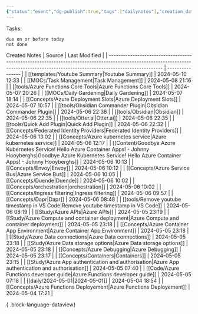 ```yaml
---
{"status":"event","dg-publish":true,"tags":["dailynotes"],"creation_date":"2024-05-04 13:53","permalink":"/daily/2024-05-04/","dgPassFrontmatter":true}
---
```



Tasks:
```tasks
due on or before today
not done
```

Created Notes
| Source                                                                                                                                                                              | Last Modified    |
| ----------------------------------------------------------------------------------------------------------------------------------------------------------------------------------- | ---------------- |
| [[templates/Youtube Summary\|Youtube Summary]]                                                                                                                                   | 2024-05-10 12:33 |
| [[MOCs/Task Management\|Task Management]]                                                                                                                                        | 2024-05-08 21:16 |
| [[tools/Azure Functions Core Tools\|Azure Functions Core Tools]]                                                                                                                 | 2024-05-07 20:26 |
| [[MOCs/Daily Gardening\|Daily Gardening]]                                                                                                                                        | 2024-05-07 18:14 |
| [[Concepts/Azure Deployment Slots\|Azure Deployment Slots]]                                                                                                                      | 2024-05-07 10:57 |
| [[tools/Obsidian Commander Plugin\|Obsidian Commander Plugin]]                                                                                                                   | 2024-05-06 22:38 |
| [[tools/Obsidian\|Obsidian]]                                                                                                                                                     | 2024-05-06 22:35 |
| [[tools/Otter.ai\|Otter.ai]]                                                                                                                                                     | 2024-05-06 22:35 |
| [[tools/Quick Add Plugin\|Quick Add Plugin]]                                                                                                                                     | 2024-05-06 22:32 |
| [[Concepts/Federated Identity Providers\|Federated Identity Providers]]                                                                                                          | 2024-05-06 13:02 |
| [[Concepts/Azure kubernetes service\|Azure kubernetes service]]                                                                                                                  | 2024-05-06 12:17 |
| [[Content/Goodbye Azure Kubernetes Service! Hello Azure Container Apps! - Johnny Hooyberghs\|Goodbye Azure Kubernetes Service! Hello Azure Container Apps! - Johnny Hooyberghs]] | 2024-05-06 10:13 |
| [[Concepts/Envoy\|Envoy]]                                                                                                                                                        | 2024-05-06 10:12 |
| [[Concepts/Azure Service Bus\|Azure Service Bus]]                                                                                                                                | 2024-05-06 10:05 |
| [[Concepts/Duende\|Duende]]                                                                                                                                                      | 2024-05-06 10:02 |
| [[Concepts/orchestration\|orchestration]]                                                                                                                                        | 2024-05-06 10:02 |
| [[Concepts/Ingress filtering\|Ingress filtering]]                                                                                                                                | 2024-05-06 09:57 |
| [[Concepts/Dapr\|Dapr]]                                                                                                                                                          | 2024-05-06 08:48 |
| [[tools/Remove youtube timestamp in VS Code\|Remove youtube timestamp in VS Code]]                                                                                               | 2024-05-06 08:19 |
| [[Study/Azure APIs\|Azure APIs]]                                                                                                                                                 | 2024-05-05 23:19 |
| [[Study/Azure Compute and container deployment\|Azure Compute and container deployment]]                                                                                         | 2024-05-05 23:18 |
| [[Concepts/Azure Container App Environment\|Azure Container App Environment]]                                                                                                    | 2024-05-05 23:18 |
| [[Study/Azure Data connections\|Azure Data connections]]                                                                                                                         | 2024-05-05 23:18 |
| [[Study/Azure Data storage options\|Azure Data storage options]]                                                                                                                 | 2024-05-05 23:18 |
| [[Concepts/Azure Debugging\|Azure Debugging]]                                                                                                                                    | 2024-05-05 23:17 |
| [[Concepts/Containers\|Containers]]                                                                                                                                              | 2024-05-05 23:15 |
| [[Study/Azure App authentication and authorisation\|Azure App authentication and authorisation]]                                                                                 | 2024-05-05 07:40 |
| [[Code/Azure Functions developer guide\|Azure Functions developer guide]]                                                                                                        | 2024-05-05 07:18 |
| [[daily/2024-05-01\|2024-05-01]]                                                                                                                                                 | 2024-05-04 18:54 |
| [[Concepts/Azure Functions Deployement\|Azure Functions Deployement]]                                                                                                            | 2024-05-04 17:21 |

{ .block-language-dataview}
